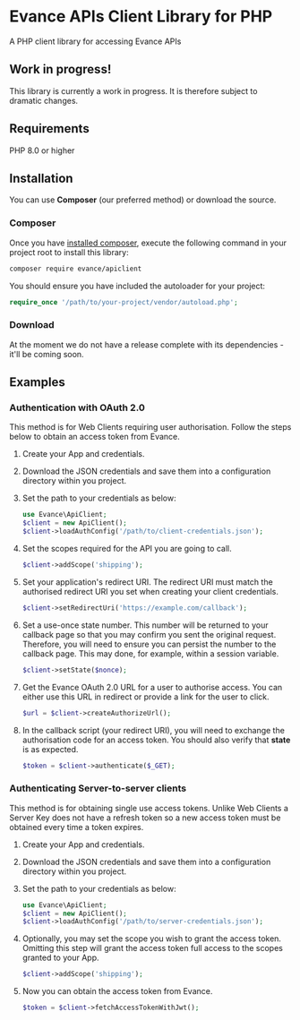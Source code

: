 # Evance APIs Client Library for PHP
A PHP client library for accessing Evance APIs

## Work in progress!
This library is currently a work in progress. It is therefore subject
to dramatic changes. 

## Requirements
PHP 8.0 or higher 

## Installation
You can use **Composer** (our preferred method) or download the source.

### Composer
Once you have [installed composer](https://getcomposer.org), execute the following 
command in your project root to install this library:

```sh
composer require evance/apiclient
```

You should ensure you have included the autoloader for your project:

```php
require_once '/path/to/your-project/vendor/autoload.php';
```

### Download
At the moment we do not have a release complete with its dependencies - it'll be coming soon. 


## Examples

### Authentication with OAuth 2.0
This method is for Web Clients requiring user authorisation. Follow the steps below to obtain
an access token from Evance.

1. Create your App and credentials.

1. Download the JSON credentials and save them into a configuration directory within you project.

1. Set the path to your credentials as below:
    ```php
    use Evance\ApiClient;
    $client = new ApiClient();
    $client->loadAuthConfig('/path/to/client-credentials.json');
    ```

1. Set the scopes required for the API you are going to call. 
    ```php
    $client->addScope('shipping');
    ```

1. Set your application's redirect URI. The redirect URI must match the authorised redirect URI 
you set when creating your client credentials.
    ```php
    $client->setRedirectUri('https://example.com/callback');
    ```

1. Set a use-once state number. This number will be returned to your callback page so that you
may confirm you sent the original request. Therefore, you will need to ensure you can persist
the number to the callback page. This may done, for example, within a session variable. 
    ```php
    $client->setState($nonce);
    ```

1. Get the Evance OAuth 2.0 URL for a user to authorise access. You can either use this URL in
redirect or provide a link for the user to click.
    ```php
    $url = $client->createAuthorizeUrl();
    ```
    
1. In the callback script (your redirect URI), you will need to exchange the authorisation code
for an access token. You should also verify that **state** is as expected. 
    ```php
    $token = $client->authenticate($_GET);
    ```
    
### Authenticating Server-to-server clients
This method is for obtaining single use access tokens. Unlike Web Clients a Server Key
does not have a refresh token so a new access token must be obtained every time a token expires.

1. Create your App and credentials.

1. Download the JSON credentials and save them into a configuration directory within you project.

1. Set the path to your credentials as below:
    ```php
    use Evance\ApiClient;
    $client = new ApiClient();
    $client->loadAuthConfig('/path/to/server-credentials.json');
    ```

1. Optionally, you may set the scope you wish to grant the access token. Omitting this step
will grant the access token full access to the scopes granted to your App. 
    ```php
    $client->addScope('shipping');
    ```
    
1. Now you can obtain the access token from Evance. 
    ```php
    $token = $client->fetchAccessTokenWithJwt();
    ```


